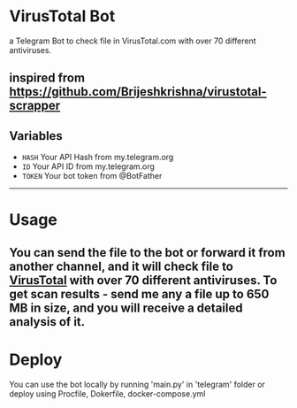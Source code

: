 # VirusTotal Bot

a Telegram Bot to check file in VirusTotal.com with over 70 different antiviruses.

inspired from https://github.com/Brijeshkrishna/virustotal-scrapper
---

## Variables

- `HASH` Your API Hash from my.telegram.org
- `ID` Your API ID from my.telegram.org
- `TOKEN` Your bot token from @BotFather

---

# Usage

You can send the file to the bot or forward it from another channel, and it will check file to **[VirusTotal](http://virustotal.com/)** with over **70** different antiviruses. To get scan results - send me any a file up to **650 MB** in size, and you will receive a detailed analysis of it.
---

# Deploy

You can use the bot locally by running 'main.py' in 'telegram' folder or deploy using Procfile, Dokerfile, docker-compose.yml